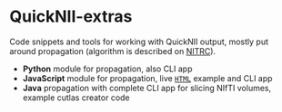 # QuickNII-extras
Code snippets and tools for working with QuickNII output, mostly put around propagation (algorithm is described on [NITRC](https://www.nitrc.org/plugins/mwiki/index.php/quicknii:Propagation)).
* **Python** module for propagation, also CLI app
* **JavaScript** module for propagation, live [`HTML`](https://tevemadar.github.io/QuickNII-extras/JavaScript) example and CLI app
* **Java** propagation with complete CLI app for slicing NIfTI volumes, example cutlas creator code
